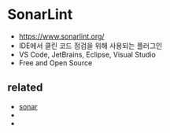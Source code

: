 # SonarLint
* https://www.sonarlint.org/
* IDE에서 클린 코드 점검을 위해 사용되는 플러그인
* VS Code, JetBrains, Eclipse, Visual Studio
* Free and Open Source

## related
* [sonar](/mib/sonar)
*
*
